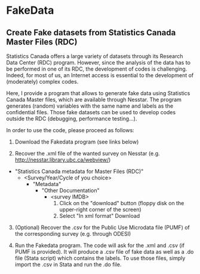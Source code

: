 # FakeData

## Create Fake datasets from Statistics Canada Master Files (RDC)

Statistics Canada offers a large variety of datasets through its Research Data Center (RDC) program. However, since the analysis of the data has to be performed in one of its RDC, the development of codes is challenging. Indeed, for most of us, an Internet access is essential to the development of (moderately) complex codes.

Here, I provide a program that allows to generate fake data using Statistics Canada Master files, which are available through Nesstar. The program generates (random) variables with the same name and labels as the confidential files. Those fake datasets can be used to develop codes outside the RDC (debugging, performance testing...).

In order to use the code, please proceed as follows:

1. Download the Fakedata program (see links below)

2. Recover the .xml file of the wanted survey on Nesstar (e.g. http://nesstar.library.ubc.ca/webview/)
  + "Statistics Canada metadata for Master Files (RDC)"
    + <Survey/Year/Cycle of you choice>
      + "Metadata"
        + "Other Documentation"
          + \<survey IMDB\>
            1. Click on the "download" button (floppy disk on the upper-right corner of the screen)
            2. Select "In xml format" Download

3. (Optional) Recover the .csv for the Public Use Microdata file (PUMF) of the corresponding survey (e.g. through ODESI)

4. Run the Fakedata program. The code will  ask for the .xml and .csv (if PUMF is provided). It will produce a .csv file of fake data as well as a .do file (Stata script) which contains the labels. To use those files, simply import the .csv in Stata and run the .do file.

